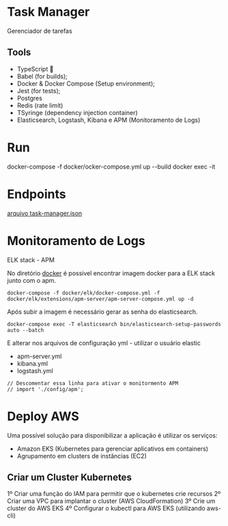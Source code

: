 # Task Manager
Gerenciador de tarefas

## Tools

- TypeScript 💙
- Babel (for builds);
- Docker & Docker Compose (Setup environment);
- Jest (for tests);
- Postgres
- Redis (rate limit)
- TSyringe (dependency injection container)
- Elasticsearch, Logstash, Kibana e APM (Monitoramento de Logs)


# Run
  docker-compose -f docker/ocker-compose.yml up --build
  docker exec -it 



# Endpoints 
[arquivo task-manager.json](https://github.com/amandalouzada/task-manager/blob/master/task-manager.json)


# Monitoramento de Logs

  ELK stack - APM

  No diretório [docker](https://github.com/amandalouzada/task-manager/tree/master/docker/elk) é possivel encontrar imagem docker para a ELK stack junto com o  apm.
  
  
  ```
  docker-compose -f docker/elk/docker-compose.yml -f docker/elk/extensions/apm-server/apm-server-compose.yml up -d
  ```
  
  Após subir a imagem é necessário gerar as senha do elasticsearch.
  

  ```
  docker-compose exec -T elasticsearch bin/elasticsearch-setup-passwords auto --batch
  ``` 

  E alterar nos arquivos de configuração yml - utilizar o usuário elastic
  - apm-server.yml
  - kibana.yml
  - logstash.yml


  ```
  // Descomentar essa linha para ativar o monitormento APM 
  // import './config/apm';
  ```




# Deploy AWS

Uma possível solução para disponibilizar a aplicação é utilizar os serviços:
  - Amazon EKS (Kubernetes para gerenciar aplicativos em containers)
  - Agrupamento em clusters de instâncias  (EC2)

  ## Criar um Cluster Kubernetes 
  1º Criar uma função do IAM para permitir que o kubernetes crie recursos
  2º Criar uma VPC para implantar o cluster (AWS CloudFormation)
  3º Crie um cluster do AWS EKS
  4º Configurar o kubectl para AWS EKS (utilizando aws-cli)
  

